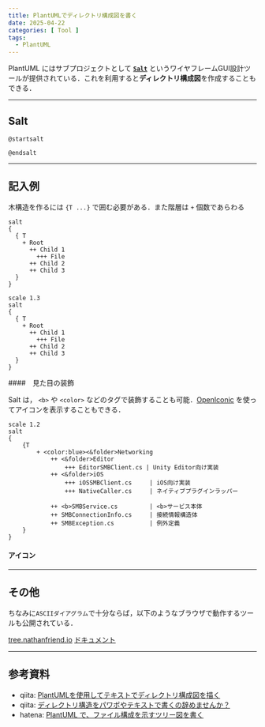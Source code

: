 ```yaml
---
title: PlantUMLでディレクトリ構成図を書く
date: 2025-04-22
categories: [ Tool ]
tags:
  - PlantUML
---
```


PlantUML にはサブプロジェクトとして [**`Salt`**][PlantUML Salt ドキュメント] というワイヤフレームGUI設計ツールが提供されている．これを利用すると**ディレクトリ構成図**を作成することもできる．


---
## Salt


```
@startsalt

@endsalt
```


---
## 記入例

木構造を作るには `{T ...}` で囲む必要がある．また階層は `+` 個数であらわる

```
salt
{
  { T
    + Root
      ++ Child 1
        +++ File
      ++ Child 2
      ++ Child 3
  }
}
```

```puml
scale 1.3
salt
{
  { T
    + Root
      ++ Child 1
        +++ File
      ++ Child 2
      ++ Child 3
  }  
}
```

####　見た目の装飾

Salt は， `<b>` や `<color>` などのタグで装飾することも可能．[OpenIconic](https://plantuml.com/ja/openiconic) を使ってアイコンを表示することもできる．

```puml
scale 1.2
salt
{
    {T
        + <color:blue><&folder>Networking
            ++ <&folder>Editor
                +++ EditorSMBClient.cs | Unity Editor向け実装
            ++ <&folder>iOS
                +++ iOSSMBClient.cs     | iOS向け実装
                +++ NativeCaller.cs     | ネイティブプラグインラッパー
            
            ++ <b>SMBService.cs         | <b>サービス本体
            ++ SMBConnectionInfo.cs     | 接続情報構造体
            ++ SMBException.cs          | 例外定義
    }
}
```


#### アイコン



---
## その他

ちなみに`ASCIIダイアグラム`で十分ならば，以下のようなブラウザで動作するツールも公開されている．

[tree.nathanfriend.io](https://tree.nathanfriend.com/)
[ドキュメント](https://gitlab.com/nfriend/tree-online#what-is-this)

---
## 参考資料
- qiita: [PlantUMLを使用してテキストでディレクトリ構成図を描く](https://qiita.com/rye_442/items/4766e0b44ce671af9010)
- qiita: [ディレクトリ構造をパワポやテキストで書くの辞めませんか？](https://qiita.com/yuitomo/items/6534057e7e1e6f325e7c)
- hatena: [PlantUML で、ファイル構成を示すツリー図を書く](https://oboe2uran.hatenablog.com/entry/2025/02/13/003000)



<!-- Link -->
[PlantUML Salt ドキュメント]: https://plantuml.com/ja-dark/salt
